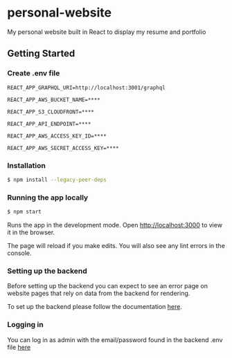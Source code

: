 # personal-website

My personal website built in React to display my resume and portfolio

## Getting Started

### Create .env file

```
REACT_APP_GRAPHQL_URI=http://localhost:3001/graphql

REACT_APP_AWS_BUCKET_NAME=****

REACT_APP_S3_CLOUDFRONT=****

REACT_APP_API_ENDPOINT=****

REACT_APP_AWS_ACCESS_KEY_ID=****

REACT_APP_AWS_SECRET_ACCESS_KEY=****
```

### Installation

```bash
$ npm install --legacy-peer-deps
```

### Running the app locally

```bash
$ npm start
```

Runs the app in the development mode.
Open [http://localhost:3000](http://localhost:3000) to view it in the browser.

The page will reload if you make edits.
You will also see any lint errors in the console.

### Setting up the backend

Before setting up the backend you can expect to see an error page on website pages that rely on data from the backend for rendering.

To set up the backend please follow the documentation [here](https://github.com/OTTTO/personal-website-backend).

### Logging in

You can log in as admin with the email/password found in the backend .env file [here](https://github.com/OTTTO/personal-website-backend)
